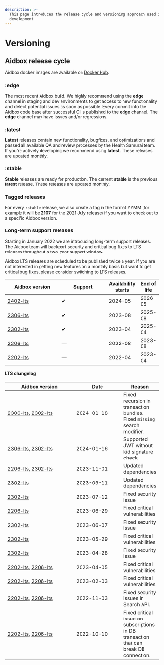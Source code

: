```yaml
---
description: >-
  This page introduces the release cycle and versioning approach used in Aidbox
  development
---
```


# Versioning

## Aidbox release cycle

Aidbox docker images are available on [Docker Hub](https://hub.docker.com/u/healthsamurai).

### **:edge**

The most recent Aidbox build. We highly recommend using the **edge** channel in staging and dev environments to get access to new functionality and detect potential issues as soon as possible. Every commit into the Aidbox code base after successful CI is published to the **edge** channel. The **edge** channel may have issues and/or regressions.

### :**latest**

**Latest** releases contain new functionality, bugfixes, and optimizations and passed all available QA and review processes by the Health Samurai team. If you're actively developing we recommend using **latest**. These releases are updated monthly.

### **:stable**

**Stable** releases are ready for production. The current **stable** is the previous **latest** release. These releases are updated monthly.

### **Tagged releases**

For every `:stable` release, we also create a tag in the format YYMM (for example it will be **2107** for the 2021 July release) if you want to check out to a specific Aidbox version.

### Long-term support releases

Starting in January 2022 we are introducing long-term support releases. The Aidbox team will backport security and critical bug fixes to LTS releases throughout a two-year support window.

Aidbox LTS releases are scheduled to be published twice a year. If you are not interested in getting new features on a monthly basis but want to get critical bug fixes, please consider switching to LTS releases.

<table><thead><tr><th width="162">Aidbox version</th><th width="138">Support</th><th>Availability starts</th><th>End of life</th></tr></thead><tbody><tr><td><a href="https://hub.docker.com/layers/healthsamurai/aidboxone/2402-lts/images/sha256-cde7281c12f6ff26a0afd247dbfc36f374f2b199b80a90503d983767c3411411?context=explore">2402-lts</a></td><td>✔</td><td>2024-05</td><td>2026-05</td></tr><tr><td><a href="https://hub.docker.com/layers/healthsamurai/aidboxone/2306-lts/images/sha256-8fb6efd524d88c954a8f49ef0340ea6253bfe8dc09e796d8fa15820ee761fe21?context=explore">2306-lts</a></td><td>✔</td><td>2023-08</td><td>2025-08</td></tr><tr><td><a href="https://hub.docker.com/layers/healthsamurai/aidboxone/2302-lts/images/sha256-f8eef5dc5b72486fedd221a926f550e5b03a081135ab2b86e792db24fe150629?context=explore">2302-lts</a></td><td>✔</td><td>2023-04</td><td>2025-04</td></tr><tr><td><a href="https://hub.docker.com/layers/aidboxone/healthsamurai/aidboxone/2206-lts/images/sha256-33ce2578c544b427408f2fc1e7526edc75f8d1df47dcb81d92f384fdb4b6b626?context=explore">2206-lts</a></td><td>—</td><td>2022-08</td><td>2023-08</td></tr><tr><td><a href="https://hub.docker.com/layers/aidboxone/healthsamurai/aidboxone/2202-lts/images/sha256-db99626a3ef739dc76a20f75eee7bf2ca4476548c1b89a1fe8a2993d4d02cf41?context=explore">2202-lts</a></td><td>—</td><td>2022-04</td><td>2023-04</td></tr></tbody></table>

#### LTS changelog

<table><thead><tr><th width="209">Aidbox version</th><th width="139.33333333333331">Date</th><th>Reason</th></tr></thead><tbody><tr><td><a href="https://hub.docker.com/layers/healthsamurai/aidboxone/2306-lts/images/sha256-bde2050be4e275434e7e02fb1ae887f5370fc412d399326cf04b8f1febda8324?context=explore">2306-lts</a>, <a href="https://hub.docker.com/layers/healthsamurai/aidboxone/2302-lts/images/sha256-16445e8f898b1fce4a234a4afa349892cc17905d43c179855f79e9d109f87c9b?context=explore">2302-lts</a></td><td>2024-01-18</td><td>Fixed recursion in transaction bundles. Fixed <code>missing</code> search modifier.</td></tr><tr><td><a href="https://hub.docker.com/layers/healthsamurai/aidboxone/2306-lts/images/sha256-bde2050be4e275434e7e02fb1ae887f5370fc412d399326cf04b8f1febda8324?context=explore">2306-lts</a>, <a href="https://hub.docker.com/layers/healthsamurai/aidboxone/2302-lts/images/sha256-16445e8f898b1fce4a234a4afa349892cc17905d43c179855f79e9d109f87c9b?context=explore">2302-lts</a></td><td>2024-01-16</td><td>Supported JWT without kid signature check</td></tr><tr><td><a href="https://hub.docker.com/layers/healthsamurai/aidboxone/2206-lts/images/sha256-7b7a385efea8518fb0f21bb7efb9bffcf9a0cec852474bda04887972733e1bb2?tab=layers">2206-lts</a>, <a href="https://hub.docker.com/layers/healthsamurai/aidboxone/2302-lts/images/sha256-a8e377fb849c1cb79326e060ce45016b6d9e427d35823f66d23b7322772b10ac?context=explore">2302-lts</a></td><td>2023-11-01</td><td>Updated dependencies</td></tr><tr><td><a href="https://hub.docker.com/layers/healthsamurai/aidboxone/2302-lts/images/sha256-3629714c3e5a177b1ea344ea58f3e47f8b1447a9cd48a51c32f640cb3624b8a1?context=explore">2302-lts</a></td><td>2023-09-11</td><td>Updated dependencies</td></tr><tr><td><a href="https://hub.docker.com/layers/healthsamurai/aidboxone/2302-lts/images/sha256-f8eef5dc5b72486fedd221a926f550e5b03a081135ab2b86e792db24fe150629?context=explore">2302-lts</a></td><td>2023-07-12</td><td>Fixed security issue</td></tr><tr><td><a href="https://hub.docker.com/layers/healthsamurai/aidboxone/2206-lts/images/sha256-7b7a385efea8518fb0f21bb7efb9bffcf9a0cec852474bda04887972733e1bb2?tab=layers">2206-lts</a></td><td>2023-06-29</td><td>Fixed critical vulnerabilities</td></tr><tr><td><a href="https://hub.docker.com/layers/healthsamurai/aidboxone/2302-lts/images/sha256-f8eef5dc5b72486fedd221a926f550e5b03a081135ab2b86e792db24fe150629?context=explore">2302-lts</a></td><td>2023-06-07</td><td>Fixed security issue</td></tr><tr><td><a href="https://hub.docker.com/layers/healthsamurai/aidboxone/2302-lts/images/sha256-a8e377fb849c1cb79326e060ce45016b6d9e427d35823f66d23b7322772b10ac?context=explore">2302-lts</a></td><td>2023-05-29</td><td>Fixed critical vulnerabilities</td></tr><tr><td><a href="https://hub.docker.com/layers/healthsamurai/aidboxone/2302-lts/images/sha256-a8e377fb849c1cb79326e060ce45016b6d9e427d35823f66d23b7322772b10ac?context=explore">2302-lts</a></td><td>2023-04-28</td><td>Fixed security issue</td></tr><tr><td><a href="https://hub.docker.com/layers/healthsamurai/aidboxone/2202-lts/images/sha256-8a6354d41d48ffdb00ab96a4b81354fc9fa2e7d7f388121304e58e05305f4a70?tab=layers">2202-lts</a>, <a href="https://hub.docker.com/layers/healthsamurai/aidboxone/2206-lts/images/sha256-7b7a385efea8518fb0f21bb7efb9bffcf9a0cec852474bda04887972733e1bb2?tab=layers">2206-lts</a></td><td>2023-04-05</td><td>Fixed critical vulnerabilities</td></tr><tr><td><a href="https://hub.docker.com/layers/healthsamurai/aidboxone/2202-lts/images/sha256-8a6354d41d48ffdb00ab96a4b81354fc9fa2e7d7f388121304e58e05305f4a70?tab=layers">2202-lts</a>, <a href="https://hub.docker.com/layers/healthsamurai/aidboxone/2206-lts/images/sha256-7b7a385efea8518fb0f21bb7efb9bffcf9a0cec852474bda04887972733e1bb2?tab=layers">2206-lts</a></td><td>2023-02-03</td><td>Fixed critical vulnerabilities</td></tr><tr><td><a href="https://hub.docker.com/layers/aidboxone/healthsamurai/aidboxone/2202-lts/images/sha256-db99626a3ef739dc76a20f75eee7bf2ca4476548c1b89a1fe8a2993d4d02cf41?context=explore">2202-lts</a>, <a href="https://hub.docker.com/layers/aidboxone/healthsamurai/aidboxone/2206-lts/images/sha256-33ce2578c544b427408f2fc1e7526edc75f8d1df47dcb81d92f384fdb4b6b626?context=explore">2206-lts</a></td><td>2022-11-03</td><td>Fixed security issues in Search API.</td></tr><tr><td><a href="https://hub.docker.com/layers/aidboxone/healthsamurai/aidboxone/2202-lts/images/sha256-db99626a3ef739dc76a20f75eee7bf2ca4476548c1b89a1fe8a2993d4d02cf41?context=explore">2202-lts</a>, <a href="https://hub.docker.com/layers/aidboxone/healthsamurai/aidboxone/2206-lts/images/sha256-33ce2578c544b427408f2fc1e7526edc75f8d1df47dcb81d92f384fdb4b6b626?context=explore">2206-lts</a></td><td>2022-10-10</td><td>Fixed critical issue on subscriptions in DB transaction that can break DB connection.</td></tr></tbody></table>
